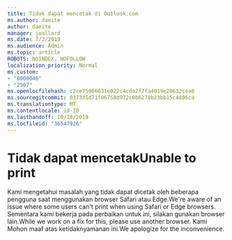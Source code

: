 ```yaml
---
title: Tidak dapat mencetak di Outlook.com
ms.author: daeite
author: daeite
manager: joallard
ms.date: 7/2/2019
ms.audience: Admin
ms.topic: article
ROBOTS: NOINDEX, NOFOLLOW
localization_priority: Normal
ms.custom:
- "8000046"
- "2507"
ms.openlocfilehash: c2ce75066631e822c4cda2f7fa4019e20632cea0
ms.sourcegitcommit: 037331d71f06750d972c0b6278b23bb15c4806ca
ms.translationtype: MT
ms.contentlocale: id-ID
ms.lasthandoff: 10/18/2019
ms.locfileid: "36547926"
---
```

# <a name="unable-to-print"></a><span data-ttu-id="27605-102">Tidak dapat mencetak</span><span class="sxs-lookup"><span data-stu-id="27605-102">Unable to print</span></span>

<span data-ttu-id="27605-103">Kami mengetahui masalah yang tidak dapat dicetak oleh beberapa pengguna saat menggunakan browser Safari atau Edge.</span><span class="sxs-lookup"><span data-stu-id="27605-103">We're aware of an issue where some users can't print when using Safari or Edge browsers.</span></span> <span data-ttu-id="27605-104">Sementara kami bekerja pada perbaikan untuk ini, silakan gunakan browser lain.</span><span class="sxs-lookup"><span data-stu-id="27605-104">While we work on a fix for this, please use another browser.</span></span> <span data-ttu-id="27605-105">Kami Mohon maaf atas ketidaknyamanan ini.</span><span class="sxs-lookup"><span data-stu-id="27605-105">We apologize for the inconvenience.</span></span>